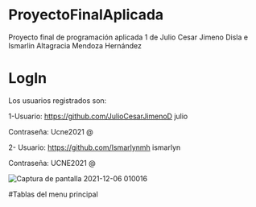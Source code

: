 # ProyectoFinalAplicada
Proyecto final de programación aplicada 1 de Julio Cesar Jimeno Disla e Ismarlin Altagracia Mendoza Hernández

# LogIn
Los usuarios registrados son:


1-Usuario: https://github.com/JulioCesarJimenoD
julio

Contraseña:
Ucne2021 @


2- Usuario: https://github.com/Ismarlynmh
ismarlyn

Contraseña:
UCNE2021 @


![Captura de pantalla 2021-12-06 010016](https://user-images.githubusercontent.com/90530848/144790324-04943468-6e0a-4335-b3ec-771f5cafb4df.png)

#Tablas del menu principal
